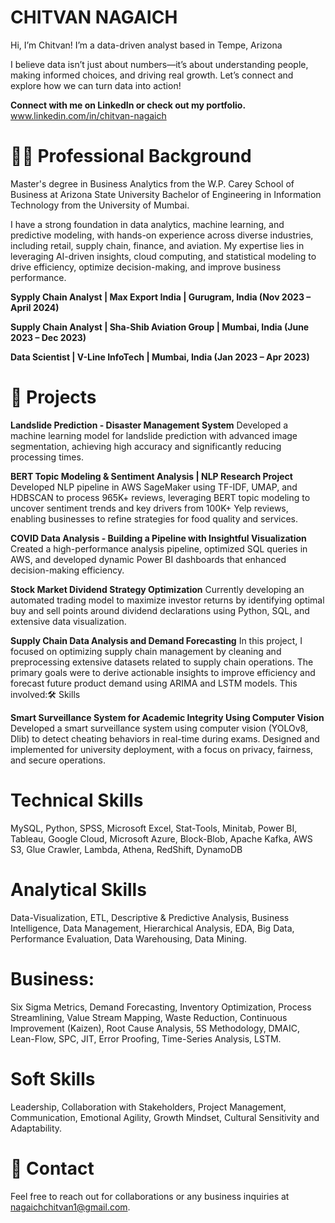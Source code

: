 # CHITVAN NAGAICH
Hi, I’m Chitvan! I’m a data-driven analyst based in Tempe, Arizona

I believe data isn’t just about numbers—it’s about understanding people, making informed choices, and driving real growth. Let’s connect and explore how we can turn data into action!

**Connect with me on LinkedIn or check out my portfolio.**
www.linkedin.com/in/chitvan-nagaich

# 👨‍💻 Professional Background
Master's degree in Business Analytics from the W.P. Carey School of Business at Arizona State University 
Bachelor of Engineering in Information Technology from the University of Mumbai. 

I have a strong foundation in data analytics, machine learning, and predictive modeling, with hands-on experience across diverse industries, including retail, supply chain, finance, and aviation. My expertise lies in leveraging AI-driven insights, cloud computing, and statistical modeling to drive efficiency, optimize decision-making, and improve business performance.

**Sypply Chain Analyst | Max Export India | Gurugram, India (Nov 2023 – April 2024)**

**Supply Chain Analyst | Sha-Shib Aviation Group | Mumbai, India (June 2023 – Dec 2023)**

**Data Scientist | V-Line InfoTech | Mumbai, India (Jan 2023 – Apr 2023)**

# 🚀 Projects
**Landslide Prediction - Disaster Management System**
Developed a machine learning model for landslide prediction with advanced image segmentation, achieving high accuracy and significantly reducing processing times.

**BERT Topic Modeling & Sentiment Analysis | NLP Research Project** 
Developed NLP pipeline in AWS SageMaker using TF-IDF, UMAP, and HDBSCAN to process 965K+ reviews, leveraging BERT topic modeling 
to uncover sentiment trends and key drivers from 100K+ Yelp reviews, enabling businesses to refine strategies for food quality and services. 

**COVID Data Analysis - Building a Pipeline with Insightful Visualization**
Created a high-performance analysis pipeline, optimized SQL queries in AWS, and developed dynamic Power BI dashboards that enhanced decision-making efficiency.

**Stock Market Dividend Strategy Optimization**
Currently developing an automated trading model to maximize investor returns by identifying optimal buy and sell points around dividend declarations using Python, SQL, and extensive data visualization.

**Supply Chain Data Analysis and Demand Forecasting**
In this project, I focused on optimizing supply chain management by cleaning and preprocessing extensive datasets related to supply chain operations. The primary goals were to derive actionable insights to improve efficiency and forecast future product demand using ARIMA and LSTM models. This involved:🛠 Skills

**Smart Surveillance System for Academic Integrity Using Computer Vision**
Developed a smart surveillance system using computer vision (YOLOv8, Dlib) to detect cheating behaviors in real-time during exams. Designed and implemented for university deployment, with a focus on privacy, fairness, and secure operations.



# Technical Skills
MySQL, Python, SPSS, Microsoft Excel, Stat-Tools, Minitab, Power BI, Tableau, Google Cloud, 
Microsoft Azure, Block-Blob, Apache Kafka, AWS S3, Glue Crawler, Lambda, Athena, RedShift, DynamoDB 
# Analytical Skills
Data-Visualization, ETL, Descriptive & Predictive Analysis, Business Intelligence, Data 
Management, Hierarchical Analysis, EDA, Big Data, Performance Evaluation, Data Warehousing, Data Mining.
# Business:
Six Sigma Metrics, Demand Forecasting, Inventory Optimization, Process Streamlining, Value 
Stream Mapping, Waste Reduction, Continuous Improvement (Kaizen), Root Cause Analysis, 5S Methodology, 
DMAIC, Lean-Flow, SPC, JIT, Error Proofing, Time-Series Analysis, LSTM.
# Soft Skills
Leadership, Collaboration with Stakeholders, Project Management, Communication, Emotional 
Agility, Growth Mindset, Cultural Sensitivity and Adaptability.

# 📧 Contact
Feel free to reach out for collaborations or any business inquiries at nagaichchitvan1@gmail.com.

